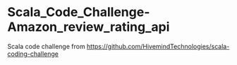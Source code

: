 # Scala_Code_Challenge-Amazon_review_rating_api
Scala code challenge from https://github.com/HivemindTechnologies/scala-coding-challenge
